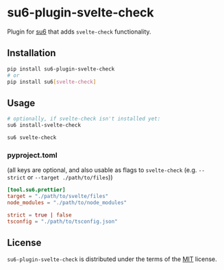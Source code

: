 # su6-plugin-svelte-check

Plugin for [su6](https://github.com/trialandsuccess/su6) that adds `svelte-check` functionality.

## Installation
```bash
pip install su6-plugin-svelte-check
# or
pip install su6[svelte-check]
```

## Usage

```bash
# optionally, if svelte-check isn't installed yet:
su6 install-svelte-check

su6 svelte-check
```

### pyproject.toml
(all keys are optional, and also usable as flags to `svelte-check` (e.g. `--strict` or `--target ./path/to/files`))
```toml
[tool.su6.prettier]
target = "./path/to/svelte/files"
node_modules = "./path/to/node_modules"

strict = true | false
tsconfig = "./path/to/tsconfig.json"
```


## License

`su6-plugin-svelte-check` is distributed under the terms of the [MIT](https://spdx.org/licenses/MIT.html) license.
